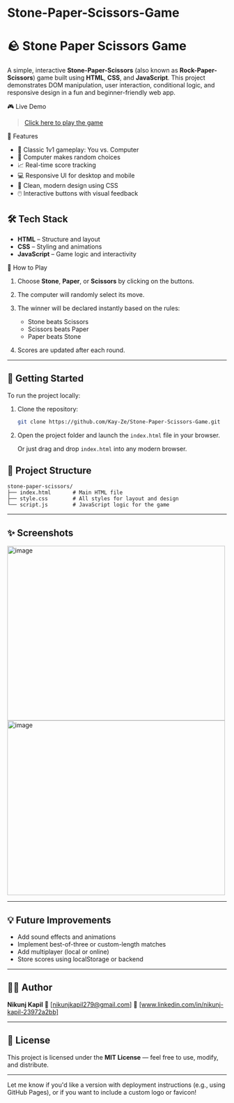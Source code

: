 # Stone-Paper-Scissors-Game


# 🪨 Stone Paper Scissors Game

A simple, interactive **Stone-Paper-Scissors** (also known as **Rock-Paper-Scissors**) game built using **HTML**, **CSS**, and **JavaScript**. This project demonstrates DOM manipulation, user interaction, conditional logic, and responsive design in a fun and beginner-friendly web app.

 🎮 Live Demo

> [Click here to play the game](#)


📌 Features

* 🎲 Classic 1v1 gameplay: You vs. Computer
* 🧠 Computer makes random choices
* 📈 Real-time score tracking
* 💻 Responsive UI for desktop and mobile
* 🎨 Clean, modern design using CSS
* 🖱️ Interactive buttons with visual feedback


## 🛠️ Tech Stack

* **HTML** – Structure and layout
* **CSS** – Styling and animations
* **JavaScript** – Game logic and interactivity


🧩 How to Play

1. Choose **Stone**, **Paper**, or **Scissors** by clicking on the buttons.
2. The computer will randomly select its move.
3. The winner will be declared instantly based on the rules:

   * Stone beats Scissors
   * Scissors beats Paper
   * Paper beats Stone
4. Scores are updated after each round.

---

## 🚀 Getting Started

To run the project locally:

1. Clone the repository:

   ```bash
   git clone https://github.com/Kay-Ze/Stone-Paper-Scissors-Game.git
   ```

2. Open the project folder and launch the `index.html` file in your browser.

   Or just drag and drop `index.html` into any modern browser.



## 📁 Project Structure

```
stone-paper-scissors/
├── index.html       # Main HTML file
├── style.css        # All styles for layout and design
└── script.js        # JavaScript logic for the game
```

---

## ✨ Screenshots

<img width="500px" height="400px" alt="image" src="https://github.com/user-attachments/assets/b48db9be-dddc-491f-beb0-7b0fcb427bde" />

<img width="500px" height="400px" alt="image" src="https://github.com/user-attachments/assets/6e482761-9c86-49d3-9f43-c5f6d6d4b2e7" />



---

## 💡 Future Improvements

* Add sound effects and animations
* Implement best-of-three or custom-length matches
* Add multiplayer (local or online)
* Store scores using localStorage or backend

---

## 🙋‍♂️ Author

**Nikunj Kapil**
📧 \[nikunjkapil279@gmail.com]
🔗 \[www.linkedin.com/in/nikunj-kapil-23972a2bb]

---

## 📜 License

This project is licensed under the **MIT License** — feel free to use, modify, and distribute.

---

Let me know if you'd like a version with deployment instructions (e.g., using GitHub Pages), or if you want to include a custom logo or favicon!

